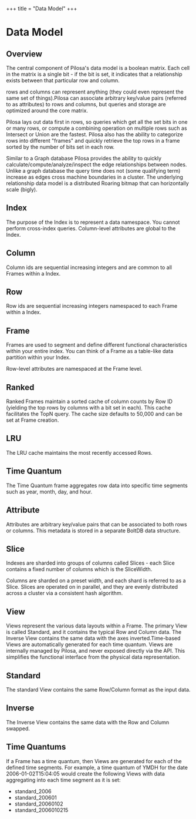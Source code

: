 +++
title = "Data Model"
+++

# Data Model

## Overview

The central component of Pilosa's data model is a boolean matrix. Each cell in the matrix is a single bit - if the bit is set, it indicates that a relationship exists between that particular row and column.

rows and columns can represent anything (they could even represent the same set of things).Pilosa can associate arbitrary key/value pairs (referred to as attributes) to rows and columns, but queries and storage are optimized around the core matrix.

Pilosa lays out data first in rows, so queries which get all the set bits in one or many rows, or compute a combining operation on multiple rows such as Intersect or Union are the fastest. Pilosa also has the ability to categorize rows into different "frames" and quickly retrieve the top rows in a frame sorted by the number of bits set in each row.

Similar to a Graph database Pilosa provides the ability to quickly calculate/compute/analyze/inspect the edge relationships between nodes.  Unlike a graph database the query time does not (some qualifying term) increase as edges cross machine boundaries in a cluster.  The underlying relationship data model is a distributed Roaring bitmap that can horizontally scale (bigly).  

## Index

The purpose of the Index is to represent a data namespace. You cannot perform cross-index queries.  Column-level attributes are global to the Index.

## Column

Column ids are sequential increasing integers and are common to all Frames within a Index.

## Row

Row ids are sequential increasing integers namespaced to each Frame within a Index.

## Frame

Frames are used to segment and define different functional characteristics within your entire index.  You can think of a Frame as a table-like data partition within your Index.

Row-level attributes are namespaced at the Frame level.

## Ranked

Ranked Frames maintain a sorted cache of column counts by Row ID (yielding the top rows by columns with a bit set in each). This cache facilitates the TopN query.  The cache size defaults to 50,000 and can be set at Frame creation.

## LRU

The LRU cache maintains the most recently accessed Rows.

## Time Quantum

The Time Quantum frame aggregates row data into specific time segments such as year, month, day, and hour.

## Attribute

Attributes are arbitrary key/value pairs that can be associated to both rows or columns.  This metadata is stored in a separate BoltDB data structure.

## Slice

Indexes are sharded into groups of columns called Slices - each Slice contains a fixed number of columns which is the SliceWidth.

Columns are sharded on a preset width, and each shard is referred to as a Slice.  Slices are operated on in parallel, and they are evenly distributed across a cluster via a consistent hash algorithm.

## View

Views represent the various data layouts within a Frame. The primary View is called Standard, and it contains the typical Row and Column data. The Inverse View contains the same data with the axes inverted.Time-based Views are automatically generated for each time quantum. Views are internally managed by Pilosa, and never exposed directly via the API. This simplifies the functional interface from the physical data representation.

## Standard

The standard View contains the same Row/Column format as the input data. 

## Inverse

The Inverse View contains the same data with the Row and Column swapped.

## Time Quantums

If a Frame has a time quantum, then Views are generated for each of the defined time segments. For example, a time quantum of YMDH for the date 2006-01-02T15:04:05 would create the following Views with data aggregating into each time segment as it is set:

* standard_2006
* standard_200601
* standard_20060102
* standard_2006010215
